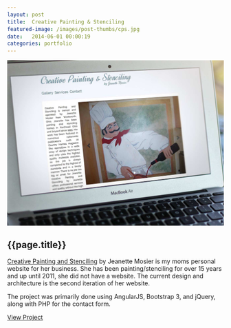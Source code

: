 ```yaml
---
layout: post
title:  Creative Painting & Stenciling
featured-image: /images/post-thumbs/cps.jpg
date:   2014-06-01 00:00:19
categories: portfolio
---
```



<section class="feature-image">
	<img src="/images/post-img/cps-macbook-air.jpg" alt="Creative Painting and Stenciling by Jeanette Mosier">
</section>

<section class="post-intro">
	<h1>{{page.title}}</h1>
	<p><a href="http://creativepaintingandstenciling.com" target="_blank">Creative Painting and Stenciling</a> by Jeanette Mosier is my moms personal website for her business. She has been painting/stenciling for over 15 years and up until 2011, she did not have a website. The current design and architecture is the second iteration of her website.</p>
	<p>The project was primarily done using AngularJS, Bootstrap 3, and jQuery, along with PHP for the contact form.</p>
	 <a href="http://creativepaintingandstenciling.com" target="_blank" class="view-project">View Project</a>

</section>